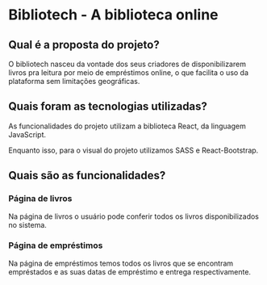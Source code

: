 # Bibliotech - A biblioteca online

## Qual é a proposta do projeto?

O bibliotech nasceu da vontade dos seus criadores de disponibilizarem livros pra leitura por meio de empréstimos online, o que facilita o uso da plataforma sem limitações geográficas.

## Quais foram as tecnologias utilizadas?

As funcionalidades do projeto utilizam a biblioteca React, da linguagem JavaScript.

Enquanto isso, para o visual do projeto utilizamos SASS e React-Bootstrap.

##  Quais são as funcionalidades?
### Página de livros
Na página de livros o usuário pode conferir todos os livros disponibilizados no sistema.

### Página de empréstimos
Na página de empréstimos temos todos os livros que se encontram empréstados e as suas datas de empréstimo e entrega respectivamente.




